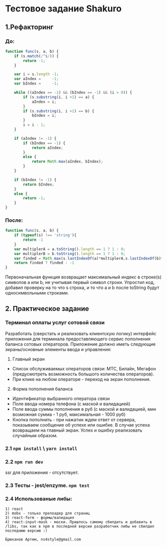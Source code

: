 # Тестовое задание Shakuro
## 1.Рефакторинг
### До:

```javascript
function func(s, a, b) {
	if (s.match(/^$/)) {
		return -1;
	}

	var i = s.length -1;
	var aIndex =     -1;
	var bIndex =     -1;

	while ((aIndex == -1) && (bIndex == -1) && (i > 0)) {
	    if (s.substring(i, i +1) == a) {
	    	aIndex = i;
    	}
	    if (s.substring(i, i +1) == b) {
	    	bIndex = i;
    	}
	    i = i - 1;
	}

	if (aIndex != -1) {
	    if (bIndex == -1) {
	        return aIndex;
	    }
	    else {
	        return Math.max(aIndex, bIndex);
	    }
	}

	if (bIndex != -1) {
	    return bIndex;
	}
	else {
	    return -1;
	}
}
```
### После:
```javascript
function func(s, a, b) {
	if (typeof(s) !== 'string'){
		return -1
	}
	var multiplerA = a.toString().length == 1 ? 1 : 0;
	var multiplerB = b.toString().length == 1 ? 1 : 0;
	var finded = Math.max(s.lastIndexOf(a)*multiplerA,s.lastIndexOf(b)*multiplerB)
	return finded ? finded : -1
}
```
Первоначальная функция возвращает максимальный индекс в строке(s)  символов a или b, не учитывая первый символ строки. Упростил код, добавил проверку на то что s строка, и то что a и b после toString будут односимвольными строками.
## 2. Практическое задание
### Терминал оплаты услуг сотовой связи

Разработать (сверстать и реализовать клиентскую логику) интерфейс приложения для терминала предоставляющего сервис пополнения баланса сотовых операторов. Приложение должно иметь следующие экраны/основные элементы ввода и управления:
1. Главный экран
 - Список обслуживаемых операторов связи: МТС, Билайн, Мегафон (предусмотреть возможность большого количества операторов).
 - При клике на любом операторе - переход на экран пополнения.
2. Форма пополнения баланса
 - Идентификатор выбранного оператора связи
 - Поле ввода номера телефона (с маской и валидацией)
 - Поле ввода суммы пополнения в руб (с маской и валидацией, мин возможная сумма - 1 руб, максимальная - 1000 руб)
 - Кнопка пополнить - при нажатии ждем ответ от сервера, показываем сообщение об успехе или ошибке. В случае успеха возвращаем на главный экран. Успех и ошибку реализовать случайным образом.
### 2.1 ```npm install``` \ ```yarn install```
### 2.2  ```npm run dev```
ssr для приложения - отсутствует.
### 2.3 Тесты - jest/enzyme. ```npm test```
### 2.4 Использованые либы:
	1) react
	2) mobx - только прелоадер для страниц
	3) react-form - формы/валидация
	4) react-input-mask - маски. Пришлось самому сбилдить и добавить в /libs, так как в npm в последней версии разработчик либы не сбилдил последнюю версию :)

```Брюханов Артем, ns4style@gmail.com```
